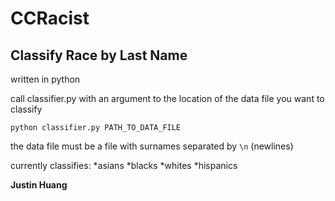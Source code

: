 CCRacist
=======
Classify Race by Last Name
-------------------------

written in python

call classifier.py with an argument to the location of the data file you want to classify
	
	python classifier.py PATH_TO_DATA_FILE

the data file must be a file with surnames separated by `\n` (newlines)

currently classifies: 
*asians
*blacks
*whites
*hispanics

__Justin Huang__
